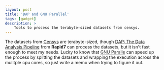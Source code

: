 ```yaml
---
layout: post
title: 'DAP and GNU Parallel'
tags: [gadget]
description: >
    Tools to process the terabyte-sized datasets from censys.
---
```


The datasets from [Censys](https://censys.io/data) are terabyte-sized, though [DAP: The Data Analysis Pipeline](https://github.com/rapid7/dap) from **Rapid7** can process the datasets, but it isn't fast enough to meet my needs. Lucky to know that [GNU Paralle](https://www.gnu.org/software/parallel/) can speed up the process by splitting the datasets and wrapping the execution across the mulitple cpu cores, so just write a memo when trying to figure it out.
